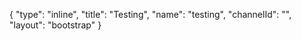 {
    "type": "inline",
    "title": "Testing",
    "name": "testing",
    "channelId": "",
    "layout": "bootstrap"
}
